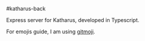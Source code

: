 #katharus-back

Express server for Katharus, developed in Typescript.

For emojis guide, I am using [gitmoji](https://gitmoji.dev/).
